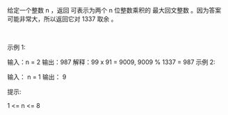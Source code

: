 给定一个整数 n ，返回 可表示为两个 n 位整数乘积的 最大回文整数 。因为答案可能非常大，所以返回它对 1337 取余 。

 

示例 1:

输入：n = 2
输出：987
解释：99 x 91 = 9009, 9009 % 1337 = 987
示例 2:

输入： n = 1
输出： 9
 

提示:

1 <= n <= 8
